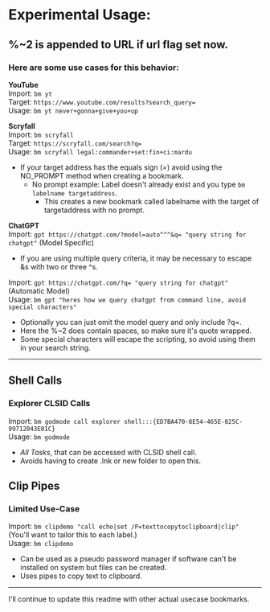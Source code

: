 # Experimental Usage:

## %~2 is appended to URL if url flag set now.

### Here are some use cases for this behavior:

**YouTube**  
Import: `bm yt`  
Target: `https://www.youtube.com/results?search_query=`  
Usage: `bm yt never+gonna+give+you+up`  

**Scryfall**  
Import: `bm scryfall`  
Target: `https://scryfall.com/search?q=`  
Usage: `bm scryfall legal:commander+set:fin+ci:mardu`

* If your target address has the equals sign (*=*) avoid using the NO_PROMPT method when creating a bookmark.
  * No prompt example: Label doesn't already exist and you type `bm labelname targetaddress`.
    * This creates a new bookmark called labelname with the target of targetaddress with no prompt.

**ChatGPT**  
Import: `gpt https://chatgpt.com/?model=auto^^^&q= "query string for chatgpt"` (Model Specific)  
  
* If you are using multiple query criteria, it may be necessary to escape &s with two or three ^s.  
  
Import: `gpt https://chatgpt.com/?q= "query string for chatgpt"` (Automatic Model)  
Usage: `bm gpt "heres how we query chatgpt from command line, avoid special characters"`  
  
* Optionally you can just omit the model query and only include ?q=.  
* Here the %~2 does contain spaces, so make sure it's quote wrapped.  
* Some special characters will escape the scripting, so avoid using them in your search string.  
  
---
  
## Shell Calls  
### Explorer CLSID Calls  
Import: `bm godmode call explorer shell:::{ED7BA470-8E54-465E-825C-99712043E01C}`  
Usage: `bm godmode`  
  
* *All Tasks*, that can be accessed with CLSID shell call.  
* Avoids having to create .lnk or new folder to open this.  
  
## Clip Pipes  
  
### Limited Use-Case  

Import: `bm clipdemo "call echo|set /P=texttocopytoclipboard|clip"` (You'll want to tailor this to each label.)  
Usage: `bm clipdemo`  
  
* Can be used as a pseudo password manager if software can't be installed on system but files can be created.  
* Uses pipes to copy text to clipboard.  

---

I'll continue to update this readme with other actual usecase bookmarks.
